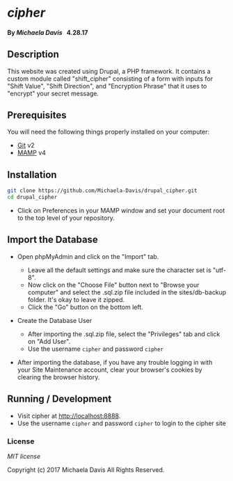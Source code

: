 # _cipher_

#### By _**Michaela Davis**_   &nbsp; 4.28.17


## Description

 This website was created using Drupal, a PHP framework. It contains a custom module called "shift_cipher" consisting of a form with inputs for "Shift Value", "Shift Direction", and "Encryption Phrase" that it uses to "encrypt" your secret message.


## Prerequisites

You will need the following things properly installed on your computer:

* [Git](https://git-scm.com/) v2
* [MAMP](https://www.mamp.info/en/downloads/) v4


## Installation

```bash
git clone https://github.com/Michaela-Davis/drupal_cipher.git
cd drupal_cipher
```

* Click on Preferences in your MAMP window and set your document root to the top level of your repository.

## Import the Database

* Open phpMyAdmin and click on the "Import" tab.
  * Leave all the default settings and make sure the character set is "utf-8".
  * Now click on the "Choose File" button next to "Browse your computer" and select the .sql.zip file included in the sites/db-backup folder. It's okay to leave it zipped.
  * Click the "Go" button on the bottom left.

* Create the Database User
  * After importing the .sql.zip file, select the "Privileges" tab and click on "Add User".
  * Use the username `cipher` and password `cipher`

* After importing the database, if you have any trouble logging in with your Site Maintenance account, clear your browser's cookies by clearing the browser history.


## Running / Development

* Visit cipher at [http://localhost:8888](http://localhost:8888).
* Use the username `cipher` and password `cipher` to login to the cipher site


### License

*MIT license*


Copyright (c) 2017 Michaela Davis All Rights Reserved.
